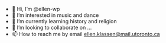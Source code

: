 - 👋 Hi, I’m @ellen-wp
- 👀 I’m interested in music and dance
- 🌱 I’m currently learning history and religion
- 💞️ I’m looking to collaborate on ...
- 📫 How to reach me by email ellen.klassen@mail.utoronto.ca

<!---
ellen-wp/ellen-wp is a ✨ special ✨ repository because its `README.md` (this file) appears on your GitHub profile.
You can click the Preview link to take a look at your changes.
--->

